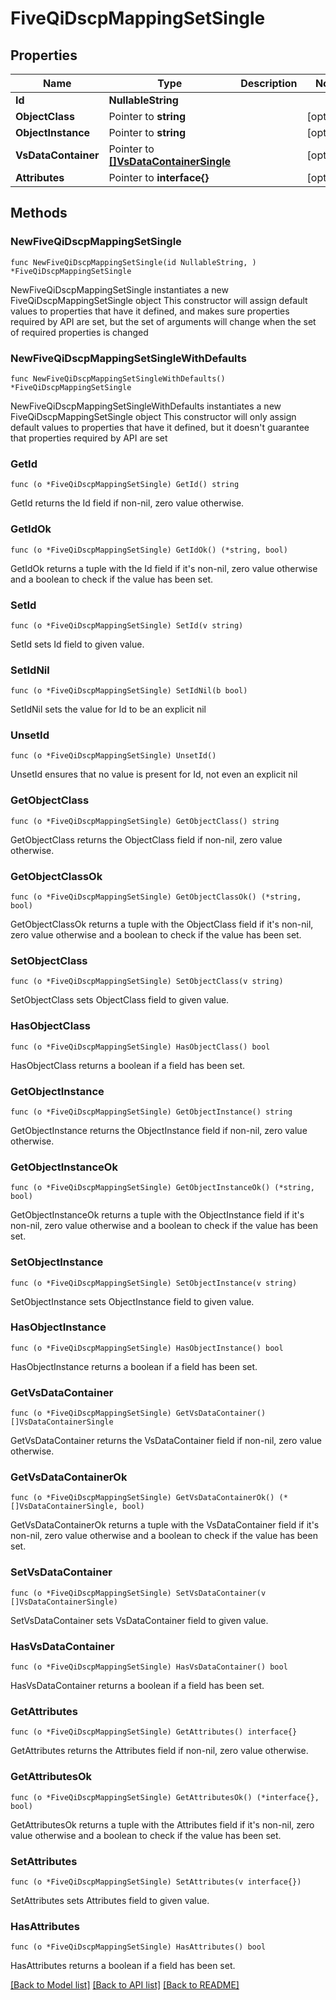 # FiveQiDscpMappingSetSingle

## Properties

Name | Type | Description | Notes
------------ | ------------- | ------------- | -------------
**Id** | **NullableString** |  | 
**ObjectClass** | Pointer to **string** |  | [optional] 
**ObjectInstance** | Pointer to **string** |  | [optional] 
**VsDataContainer** | Pointer to [**[]VsDataContainerSingle**](VsDataContainerSingle.md) |  | [optional] 
**Attributes** | Pointer to **interface{}** |  | [optional] 

## Methods

### NewFiveQiDscpMappingSetSingle

`func NewFiveQiDscpMappingSetSingle(id NullableString, ) *FiveQiDscpMappingSetSingle`

NewFiveQiDscpMappingSetSingle instantiates a new FiveQiDscpMappingSetSingle object
This constructor will assign default values to properties that have it defined,
and makes sure properties required by API are set, but the set of arguments
will change when the set of required properties is changed

### NewFiveQiDscpMappingSetSingleWithDefaults

`func NewFiveQiDscpMappingSetSingleWithDefaults() *FiveQiDscpMappingSetSingle`

NewFiveQiDscpMappingSetSingleWithDefaults instantiates a new FiveQiDscpMappingSetSingle object
This constructor will only assign default values to properties that have it defined,
but it doesn't guarantee that properties required by API are set

### GetId

`func (o *FiveQiDscpMappingSetSingle) GetId() string`

GetId returns the Id field if non-nil, zero value otherwise.

### GetIdOk

`func (o *FiveQiDscpMappingSetSingle) GetIdOk() (*string, bool)`

GetIdOk returns a tuple with the Id field if it's non-nil, zero value otherwise
and a boolean to check if the value has been set.

### SetId

`func (o *FiveQiDscpMappingSetSingle) SetId(v string)`

SetId sets Id field to given value.


### SetIdNil

`func (o *FiveQiDscpMappingSetSingle) SetIdNil(b bool)`

 SetIdNil sets the value for Id to be an explicit nil

### UnsetId
`func (o *FiveQiDscpMappingSetSingle) UnsetId()`

UnsetId ensures that no value is present for Id, not even an explicit nil
### GetObjectClass

`func (o *FiveQiDscpMappingSetSingle) GetObjectClass() string`

GetObjectClass returns the ObjectClass field if non-nil, zero value otherwise.

### GetObjectClassOk

`func (o *FiveQiDscpMappingSetSingle) GetObjectClassOk() (*string, bool)`

GetObjectClassOk returns a tuple with the ObjectClass field if it's non-nil, zero value otherwise
and a boolean to check if the value has been set.

### SetObjectClass

`func (o *FiveQiDscpMappingSetSingle) SetObjectClass(v string)`

SetObjectClass sets ObjectClass field to given value.

### HasObjectClass

`func (o *FiveQiDscpMappingSetSingle) HasObjectClass() bool`

HasObjectClass returns a boolean if a field has been set.

### GetObjectInstance

`func (o *FiveQiDscpMappingSetSingle) GetObjectInstance() string`

GetObjectInstance returns the ObjectInstance field if non-nil, zero value otherwise.

### GetObjectInstanceOk

`func (o *FiveQiDscpMappingSetSingle) GetObjectInstanceOk() (*string, bool)`

GetObjectInstanceOk returns a tuple with the ObjectInstance field if it's non-nil, zero value otherwise
and a boolean to check if the value has been set.

### SetObjectInstance

`func (o *FiveQiDscpMappingSetSingle) SetObjectInstance(v string)`

SetObjectInstance sets ObjectInstance field to given value.

### HasObjectInstance

`func (o *FiveQiDscpMappingSetSingle) HasObjectInstance() bool`

HasObjectInstance returns a boolean if a field has been set.

### GetVsDataContainer

`func (o *FiveQiDscpMappingSetSingle) GetVsDataContainer() []VsDataContainerSingle`

GetVsDataContainer returns the VsDataContainer field if non-nil, zero value otherwise.

### GetVsDataContainerOk

`func (o *FiveQiDscpMappingSetSingle) GetVsDataContainerOk() (*[]VsDataContainerSingle, bool)`

GetVsDataContainerOk returns a tuple with the VsDataContainer field if it's non-nil, zero value otherwise
and a boolean to check if the value has been set.

### SetVsDataContainer

`func (o *FiveQiDscpMappingSetSingle) SetVsDataContainer(v []VsDataContainerSingle)`

SetVsDataContainer sets VsDataContainer field to given value.

### HasVsDataContainer

`func (o *FiveQiDscpMappingSetSingle) HasVsDataContainer() bool`

HasVsDataContainer returns a boolean if a field has been set.

### GetAttributes

`func (o *FiveQiDscpMappingSetSingle) GetAttributes() interface{}`

GetAttributes returns the Attributes field if non-nil, zero value otherwise.

### GetAttributesOk

`func (o *FiveQiDscpMappingSetSingle) GetAttributesOk() (*interface{}, bool)`

GetAttributesOk returns a tuple with the Attributes field if it's non-nil, zero value otherwise
and a boolean to check if the value has been set.

### SetAttributes

`func (o *FiveQiDscpMappingSetSingle) SetAttributes(v interface{})`

SetAttributes sets Attributes field to given value.

### HasAttributes

`func (o *FiveQiDscpMappingSetSingle) HasAttributes() bool`

HasAttributes returns a boolean if a field has been set.


[[Back to Model list]](../README.md#documentation-for-models) [[Back to API list]](../README.md#documentation-for-api-endpoints) [[Back to README]](../README.md)


